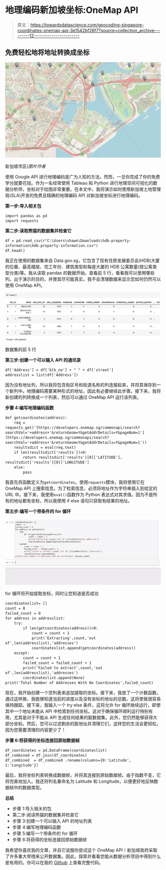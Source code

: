 # 地理编码新加坡坐标:OneMap API

> 原文：<https://towardsdatascience.com/geocoding-singapore-coordinates-onemap-api-3e1542bf26f7?source=collection_archive---------12----------------------->

## 免费轻松地将地址转换成坐标

![](img/a8ed7ed43fc46a0122128a0f05244d67.png)

新加坡市区(*图片作者*

使用 Google API 进行地理编码是广为人知的方法。然而，一旦你完成了你的免费学分就要花钱。作为一名经常使用 Tableau 和 Python 进行地理空间可视化的数据分析师，坐标对于绘图非常重要。在本文中，我将演示如何使用新加坡土地管理局(SLA)开发的免费且精确的地理编码 API 对新加坡坐标进行地理编码。

**第一步:导入相关包**

```
import pandas as pd
import requests
```

**第二步:读取熊猫的数据集并检查它**

```
df = pd.read_csv(r"C:\Users\shawn\Downloads\hdb-property-information\hdb-property-information.csv")
df.head()
```

我正在使用的数据集来自 Data.gov.sg，它包含了现有住房发展委员会(HDB)大厦的位置、最高楼层、完工年份、建筑类型和每座大厦的 HDB 公寓数量(按公寓类型分类)等。我从读取 pandas 的数据开始，查看前 5 行，看看我可以使用哪些列。出于演示的目的，并使其尽可能真实，我不会清理数据来显示您如何仍然可以使用 OneMap API。

![](img/f9e7c66dddb205ca8ec4a9d49e3cf328.png)

数据集的前 5 行

**第三步:创建一个可以输入 API 的通讯录**

```
df['Address'] = df['blk_no'] + " " + df['street']
addresslist = list(df['Address'])
```

因为没有地址列，所以我将包含街区号和街道名称的列连接起来，并将其保存到一个新列中。地理编码需要某种形式的地址，因此有必要继续此步骤。接下来，我将新创建的列转换成一个列表，然后可以通过 OneMap API 运行该列表。

**步骤 4:编写地理编码函数**

```
def getcoordinates(address):
    req = requests.get('[https://developers.onemap.sg/commonapi/search?searchVal='+address+'&returnGeom=Y&getAddrDetails=Y&pageNum=1'](https://developers.onemap.sg/commonapi/search?searchVal='+address+'&returnGeom=Y&getAddrDetails=Y&pageNum=1'))
    resultsdict = eval(req.text)
    if len(resultsdict['results'])>0:
        return resultsdict['results'][0]['LATITUDE'], resultsdict['results'][0]['LONGITUDE']
    else:
        pass
```

我首先将函数定义为`getcoordinates`。使用`requests`模块，我将使用它在 OneMap API 上搜索信息。为了检索信息，必须将地址作为字符串插入到给定的 URL 中。接下来，我使用`eval()`函数作为 Python 表达式对其求值。因为不是所有的地址都有坐标，所以我使用 if else 语句只获取有结果的地址。

**第五步:编写一个带条件的 for 循环**

![](img/bc31b52a09c3dd03205d19f90d09a04f.png)

for 循环将开始提取坐标，同时让您知道是否成功

```
coordinateslist= []
count = 0
failed_count = 0
for address in addresslist:
    try:
        if len(getcoordinates(address))>0:
            count = count + 1
            print('Extracting',count,'out of',len(addresslist),'addresses')
            coordinateslist.append(getcoordinates(address))
    except:
        count = count + 1           
        failed_count = failed_count + 1
        print('Failed to extract',count,'out of',len(addresslist),'addresses')
        coordinateslist.append(None)
print('Total Number of Addresses With No Coordinates',failed_count)
```

现在，我开始创建一个空列表来追加提取的坐标。接下来，我放了一个计数函数。通过这样做，我能够知道当前的进度以及没有坐标的地址的总数。这将使我很容易保持跟踪。接下来，我输入一个 try else 条件，这将允许 for 循环继续运行，即使其中一个地址未能从 API 中检索到任何坐标。这对于确保循环顺利运行特别有用，尤其是对于不能从 API 生成任何结果的脏数据集。此外，您仍然能够获得大部分坐标。然后，您可以过滤剩余的脏地址并清理它们，这样您的生活会更轻松，因为您需要清理的内容更少了！

**步骤 6:将获得的坐标连接回原始数据帧**

```
df_coordinates = pd.DataFrame(coordinateslist)
df_combined = df.join(df_coordinates)
df_combined  = df_combined .rename(columns={0:'Latitude', 1:'Longitude'})
```

最后，我将坐标列表转换成数据帧，并将其连接到原始数据帧。由于指数不变，它将完美地加入。我还将列名重命名为 Latitude 和 Longitude，以便更好地反映数据帧中的数据类型。

**总结**

*   步骤 1:导入相关的包
*   第二步:阅读熊猫的数据集并检查它
*   步骤 3:创建一个可以输入 API 的地址列表
*   步骤 4:编写地理编码函数
*   步骤 5:编写一个带条件的 for 循环
*   步骤 6:将获得的坐标连接回原始数据帧

我希望你喜欢我的文章，并且它说服你尝试这个 OneMap API！新加坡政府采取了许多重大举措来公开数据集。因此，探索并看看您能从数据分析项目中得到什么是有用的。你可以在我的 [Github](https://github.com/shawnthamks/OneMap-API) 上查看完整代码。
